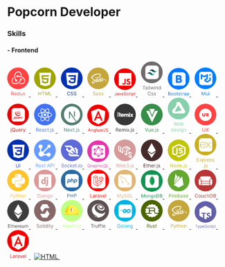 # Popcorn Developer

### Skills
#### - Frontend

<a href="https://github.com/Popcorn412">
	<img alt="Redux" src="./assets/images/icons/element-0.svg" width="50"/>
</a>&nbsp;
<a href="https://github.com/Popcorn412">
	<img alt="HTML" src="./assets/images/icons/element-1.svg" width="50"/>
</a>&nbsp;
<a href="https://github.com/Popcorn412">
	<img alt="CSS" src="./assets/images/icons/element-2.svg" width="50"/>
</a>&nbsp;
<a href="https://github.com/Popcorn412">
	<img alt="Sass" src="./assets/images/icons/element-3.svg" width="50"/>
</a>&nbsp;
<a href="https://github.com/Popcorn412">
	<img alt="JavaScript" src="./assets/images/icons/element-4.svg" width="50"/>
</a>&nbsp;
<a href="https://github.com/Popcorn412">
	<img alt="HTML" src="./assets/images/icons/element-5.svg" width="50"/>
</a>&nbsp;
<a href="https://github.com/Popcorn412">
	<img alt="HTML" src="./assets/images/icons/element-6.svg" width="50"/>
</a>&nbsp;
<a href="https://github.com/Popcorn412">
	<img alt="CSS" src="./assets/images/icons/element-7.svg" width="50"/>
</a>&nbsp;
<a href="https://github.com/Popcorn412">
	<img alt="Sass" src="./assets/images/icons/element-8.svg" width="50"/>
</a>&nbsp;
<a href="https://github.com/Popcorn412">
	<img alt="JavaScript" src="./assets/images/icons/element-9.svg" width="50"/>
</a>&nbsp;
<a href="https://github.com/Popcorn412">
	<img alt="HTML" src="./assets/images/icons/element-10.svg" width="50"/>
</a>&nbsp;
<a href="https://github.com/Popcorn412">
	<img alt="HTML" src="./assets/images/icons/element-11.svg" width="50"/>
</a>&nbsp;
<a href="https://github.com/Popcorn412">
	<img alt="CSS" src="./assets/images/icons/element-12.svg" width="50"/>
</a>&nbsp;
<a href="https://github.com/Popcorn412">
	<img alt="Sass" src="./assets/images/icons/element-13.svg" width="50"/>
</a>&nbsp;
<a href="https://github.com/Popcorn412">
	<img alt="JavaScript" src="./assets/images/icons/element-14.svg" width="50"/>
</a>&nbsp;
<a href="https://github.com/Popcorn412">
	<img alt="HTML" src="./assets/images/icons/element-15.svg" width="50"/>
</a>&nbsp;
<a href="https://github.com/Popcorn412">
	<img alt="HTML" src="./assets/images/icons/element-16.svg" width="50"/>
</a>&nbsp;
<a href="https://github.com/Popcorn412">
	<img alt="CSS" src="./assets/images/icons/element-17.svg" width="50"/>
</a>&nbsp;
<a href="https://github.com/Popcorn412">
	<img alt="Sass" src="./assets/images/icons/element-18.svg" width="50"/>
</a>&nbsp;
<a href="https://github.com/Popcorn412">
	<img alt="JavaScript" src="./assets/images/icons/element-19.svg" width="50"/>
</a>&nbsp;
<a href="https://github.com/Popcorn412">
	<img alt="HTML" src="./assets/images/icons/element-20.svg" width="50"/>
</a>&nbsp;
<a href="https://github.com/Popcorn412">
	<img alt="HTML" src="./assets/images/icons/element-21.svg" width="50"/>
</a>&nbsp;
<a href="https://github.com/Popcorn412">
	<img alt="CSS" src="./assets/images/icons/element-22.svg" width="50"/>
</a>&nbsp;
<a href="https://github.com/Popcorn412">
	<img alt="Sass" src="./assets/images/icons/element-23.svg" width="50"/>
</a>&nbsp;
<a href="https://github.com/Popcorn412">
	<img alt="JavaScript" src="./assets/images/icons/element-24.svg" width="50"/>
</a>&nbsp;
<a href="https://github.com/Popcorn412">
	<img alt="HTML" src="./assets/images/icons/element-25.svg" width="50"/>
</a>&nbsp;
<a href="https://github.com/Popcorn412">
	<img alt="HTML" src="./assets/images/icons/element-26.svg" width="50"/>
</a>&nbsp;
<a href="https://github.com/Popcorn412">
	<img alt="CSS" src="./assets/images/icons/element-27.svg" width="50"/>
</a>&nbsp;
<a href="https://github.com/Popcorn412">
	<img alt="Sass" src="./assets/images/icons/element-28.svg" width="50"/>
</a>&nbsp;
<a href="https://github.com/Popcorn412">
	<img alt="JavaScript" src="./assets/images/icons/element-29.svg" width="50"/>
</a>&nbsp;
<a href="https://github.com/Popcorn412">
	<img alt="HTML" src="./assets/images/icons/element-30.svg" width="50"/>
</a>&nbsp;
<a href="https://github.com/Popcorn412">
	<img alt="HTML" src="./assets/images/icons/element-31.svg" width="50"/>
</a>&nbsp;
<a href="https://github.com/Popcorn412">
	<img alt="CSS" src="./assets/images/icons/element-32.svg" width="50"/>
</a>&nbsp;
<a href="https://github.com/Popcorn412">
	<img alt="Sass" src="./assets/images/icons/element-33.svg" width="50"/>
</a>&nbsp;
<a href="https://github.com/Popcorn412">
	<img alt="JavaScript" src="./assets/images/icons/element-34.svg" width="50"/>
</a>&nbsp;
<a href="https://github.com/Popcorn412">
	<img alt="HTML" src="./assets/images/icons/element-35.svg" width="50"/>
</a>&nbsp;
<a href="https://github.com/Popcorn412">
	<img alt="HTML" src="./assets/images/icons/element-36.svg" width="50"/>
</a>&nbsp;
<a href="https://github.com/Popcorn412">
	<img alt="CSS" src="./assets/images/icons/element-37.svg" width="50"/>
</a>&nbsp;
<a href="https://github.com/Popcorn412">
	<img alt="Sass" src="./assets/images/icons/element-38.svg" width="50"/>
</a>&nbsp;
<a href="https://github.com/Popcorn412">
	<img alt="JavaScript" src="./assets/images/icons/element-39.svg" width="50"/>
</a>&nbsp;
<a href="https://github.com/Popcorn412">
	<img alt="HTML" src="./assets/images/icons/element-40.svg" width="50"/>
</a>&nbsp;
<a href="https://github.com/Popcorn412">
	<img alt="HTML" src="./assets/images/icons/element-41.svg" width="50"/>
</a>&nbsp;

